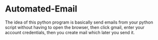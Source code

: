 # Automated-Email
The idea of this python program is basically send emails from your python script without having to open the browser, then click gmail, enter your account credentials, then you create mail which later you send it. 
